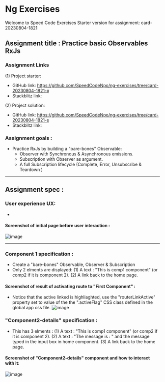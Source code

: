 # Ng Exercises

Welcome to Speed Code Exercises
Starter version for assignment: card-20230804-1821

## Assignment title : Practice basic Observables RxJs

### Assignment Links

(1) Project starter:
  - GitHub link: https://github.com/SpeedCodeNpo/ng-exercises/tree/card-20230804-1821-q
  - Stackblitz link: 

(2) Project solution:
  - GitHub link: https://github.com/SpeedCodeNpo/ng-exercises/tree/card-20230804-1821-s
  - Stackblitz link: 

### Assignment goals :

- Practice RxJs by building a "bare-bones" Observable:
  - Observer with Synchronous & Asynchronous emissions.
  - Subscription with Observer as argument.
  - A full Subscription lifecycle (Complete, Error, Unsubscribe & Teardown )

***      
## Assignment spec :

### User experience UX:
- 
  
#### Screenshot of initial page before user interaction :
![image](https://github.com/SpeedCodeNpo/ng-exercises/assets/132397719/2a07ee72-4e19-4077-bcc0-2cd1a8528c7c)

***

### Component 1 specification :
- Create a "bare-bones" Observable, Observer & Subscription
- Only 2 elments are displayed:
  (1) A text : "This is comp1 component" (or comp2 if it is component 2).
  (2) A link back to the home page.
#### Screenshot of result of activating route to "First Component" :
- Notice that the active linked is highliaghted, use the "routerLinkActive" property set to value of the the ".activeFlag" CSS
  class defined in the global app css file.
![image](https://github.com/SpeedCodeNpo/ng-exercises/assets/132397719/c928c514-2d55-44cf-aefc-e0d39bd78d92)


### "Component2-details" specification :
- This has 3 elments :
  (1) A text : "This is comp1 component" (or comp2 if it is component 2).
  (2) A text : "The message is : " and the message typed in the input box in home component.
  (3) A link back to the home page.
    
#### Screenshot of "Component2-details" component and how to interact with it:
![image](https://github.com/SpeedCodeNpo/ng-exercises/assets/132397719/920bbdc3-a2fd-43f2-978f-69c645b47c75)



